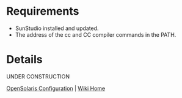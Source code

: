 # Requirements #

  * SunStudio installed and updated.
  * The address of the cc and CC compiler commands in the PATH.

# Details #

UNDER CONSTRUCTION

[OpenSolaris Configuration](InstallingForOpenSolaris.md) | [Wiki Home](http://code.google.com/p/tonatiuh/w/list)